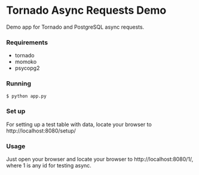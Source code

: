 # Tornado Async Requests Demo

Demo app for Tornado and PostgreSQL async requests. 

### Requirements

  * tornado
  * momoko
  * psycopg2

### Running

```sh
$ python app.py
```

### Set up

For setting up a test table with data, locate your browser to http://localhost:8080/setup/

### Usage

Just open your browser and locate your browser to http://localhost:8080/1/, where 1 is any id for testing async. 
